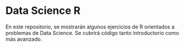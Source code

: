 # Data Science R
En este repositorio, se mostrarán algunos ejercicios de R orientados a problemas de Data Science. Se cubrirá código tanto introductorio como más avanzado.
